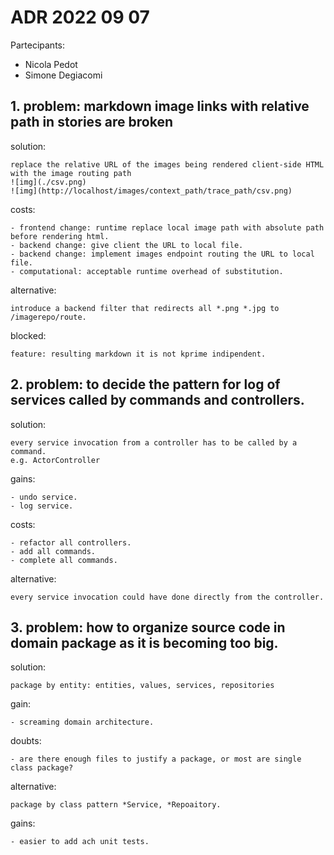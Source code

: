 # ADR 2022 09 07

Partecipants:
   - Nicola Pedot
   - Simone Degiacomi

## 1. problem:    markdown image links with relative path in stories are broken

solution:

    replace the relative URL of the images being rendered client-side HTML with the image routing path
    ![img](./csv.png)
    ![img](http://localhost/images/context_path/trace_path/csv.png)

costs:

    - frontend change: runtime replace local image path with absolute path before rendering html.
    - backend change: give client the URL to local file.
    - backend change: implement images endpoint routing the URL to local file.
    - computational: acceptable runtime overhead of substitution.


alternative:

    introduce a backend filter that redirects all *.png *.jpg to /imagerepo/route.

blocked:

    feature: resulting markdown it is not kprime indipendent.

## 2. problem: to decide the pattern for log of services called by commands and controllers.

solution:

    every service invocation from a controller has to be called by a command.
    e.g. ActorController
    
gains:

    - undo service.
    - log service.

costs:

    - refactor all controllers.
    - add all commands.
    - complete all commands.

alternative:

    every service invocation could have done directly from the controller.

## 3. problem: how to organize source code in domain package as it is becoming too big.

solution:

    package by entity: entities, values, services, repositories

gain:

    - screaming domain architecture.

doubts:

    - are there enough files to justify a package, or most are single class package?

alternative:

    package by class pattern *Service, *Repoaitory.

gains:

    - easier to add ach unit tests.